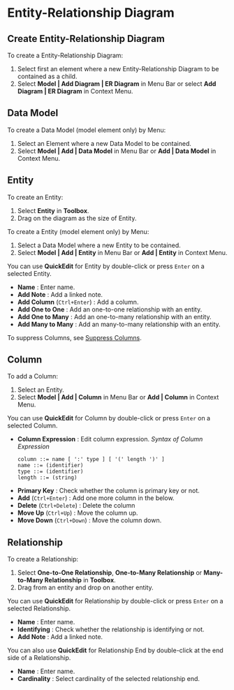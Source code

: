 Entity-Relationship Diagram
===========================

<!-- toc -->

## Create Entity-Relationship Diagram

To create a Entity-Relationship Diagram:

1. Select first an element where a new Entity-Relationship Diagram to be contained as a child.
2. Select **Model | Add Diagram | ER Diagram** in Menu Bar or select **Add Diagram | ER Diagram** in Context Menu.

## Data Model

To create a Data Model (model element only) by Menu:

1. Select an Element where a new Data Model to be contained.
2. Select **Model | Add | Data Model** in Menu Bar or **Add | Data Model** in Context Menu.

## Entity

To create an Entity:

1. Select **Entity** in **Toolbox**.
2. Drag on the diagram as the size of Entity.

To create a Entity (model element only) by Menu:

1. Select a Data Model where a new Entity to be contained.
2. Select **Model | Add | Entity** in Menu Bar or **Add | Entity** in Context Menu.

You can use **QuickEdit** for Entity by double-click or press `Enter` on a selected Entity.

* **Name** : Enter name.
* **Add Note** : Add a linked note.
* **Add Column** (`Ctrl+Enter`) : Add a column.
* **Add One to One** : Add an one-to-one relationship with an entity.
* **Add One to Many** : Add an one-to-many relationship with an entity.
* **Add Many to Many** : Add an many-to-many relationship with an entity.

To suppress Columns, see [Suppress Columns](/formatting-diagram.md#suppress-columns).


## Column

To add a Column:

1. Select an Entity.
2. Select **Model | Add | Column** in Menu Bar or **Add | Column** in Context Menu.

You can use **QuickEdit** for Column by double-click or press `Enter` on a selected Column.

* **Column Expression** : Edit column expression.
  _Syntax of Column Expression_
  ```
  column ::= name [ ':' type ] [ '(' length ')' ]
  name ::= (identifier)
  type ::= (identifier)
  length ::= (string)
  ```
* **Primary Key** : Check whether the column is primary key or not.
* **Add** (`Ctrl+Enter`) : Add one more column in the below.
* **Delete** (`Ctrl+Delete`) : Delete the column
* **Move Up** (`Ctrl+Up`) : Move the column up.
* **Move Down** (`Ctrl+Down`) : Move the column down.


## Relationship

To create a Relationship:

1. Select **One-to-One Relationship**, **One-to-Many Relationship** or **Many-to-Many Relationship** in **Toolbox**.
2. Drag from an entity and drop on another entity.

You can use **QuickEdit** for Relationship by double-click or press `Enter` on a selected Relationship.

* **Name** : Enter name.
* **Identifying** : Check whether the relationship is identifying or not.
* **Add Note** : Add a linked note.


You can also use **QuickEdit** for Relationship End by double-click at the end side of a Relationship.

* **Name** : Enter name.
* **Cardinality** : Select cardinality of the selected relationship end.
